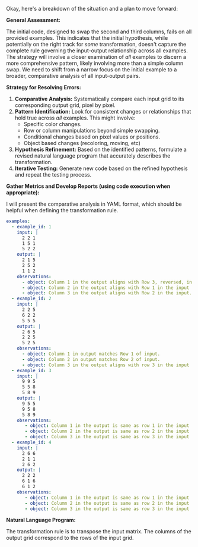 Okay, here's a breakdown of the situation and a plan to move forward:

**General Assessment:**

The initial code, designed to swap the second and third columns, fails on all provided examples. This indicates that the initial hypothesis, while potentially on the right track for *some* transformation, doesn't capture the complete rule governing the input-output relationship across all examples. The strategy will involve a closer examination of *all* examples to discern a more comprehensive pattern, likely involving more than a simple column swap. We need to shift from a narrow focus on the initial example to a broader, comparative analysis of all input-output pairs.

**Strategy for Resolving Errors:**

1.  **Comparative Analysis:** Systematically compare each input grid to its corresponding output grid, pixel by pixel.
2.  **Pattern Identification:** Look for consistent changes or relationships that hold true across *all* examples. This might involve:
    *   Specific color changes.
    *   Row or column manipulations beyond simple swapping.
    *   Conditional changes based on pixel values or positions.
    *   Object based changes (recoloring, moving, etc)
3.  **Hypothesis Refinement:** Based on the identified patterns, formulate a revised natural language program that accurately describes the transformation.
4.  **Iterative Testing:** Generate new code based on the refined hypothesis and repeat the testing process.

**Gather Metrics and Develop Reports (using code execution when appropriate):**

I will present the comparative analysis in YAML format, which should be helpful when defining the transformation rule.


```yaml
examples:
  - example_id: 1
    input: |
      2 2 1
      1 5 1
      5 2 2
    output: |
      2 1 5
      2 5 2
      1 1 2
    observations:
      - object: Column 1 in the output aligns with Row 3, reversed, in the input.
      - object: Column 2 in the output aligns with Row 1 in the input
      - object: Column 3 in the output aligns with Row 2 in the input.
  - example_id: 2
    input: |
      2 2 5
      6 2 2
      5 5 5
    output: |
      2 6 5
      2 2 5
      5 2 5
    observations:
      - object: Column 1 in output matches Row 1 of input.
      - object: Column 2 in output matches Row 2 of input.
      - object: Column 3 in the output aligns with row 3 in the input
  - example_id: 3
    input: |
      9 9 5
      5 5 8
      5 8 9
    output: |
      9 5 5
      9 5 8
      5 8 9
    observations:
       - object: Column 1 in the output is same as row 1 in the input
       - object: Column 2 in the output is same as row 2 in the input
       - object: Column 3 in the output is same as row 3 in the input
  - example_id: 4
    input: |
      2 6 6
      2 1 1
      2 6 2
    output: |
      2 2 2
      6 1 6
      6 1 2
    observations:
       - object: Column 1 in the output is same as row 1 in the input
       - object: Column 2 in the output is same as row 2 in the input
       - object: Column 3 in the output is same as row 3 in the input
```


**Natural Language Program:**

The transformation rule is to transpose the input matrix. The columns of the output grid correspond to the rows of the input grid.

